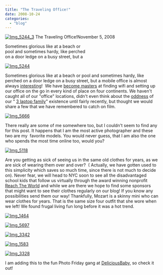 ```yaml
---
title: "The Traveling Office!"
date: 2008-10-24
categories: 
  - "blog"
---
```


 [![Img_5244_3](http://soultravelers3new.local/images/2008/10/22/img_5244_3.jpg "Img_5244_3")](https://pub-ac94b3f306b24c0dba4238943c97f2e1.r2.dev/photos/uncategorized/2008/10/22/img_5244_3.jpg) The Traveling Office!November 5, 2008

Sometimes glorious like at a beach or  
pool and sometimes hardy, like perched  
on a door ledge on a busy street, but a

<!--more-->

[](https://pub-ac94b3f306b24c0dba4238943c97f2e1.r2.dev/photos/uncategorized/2008/10/22/img_5244_5.jpg)

[![Img_5244](https://pub-ac94b3f306b24c0dba4238943c97f2e1.r2.dev/img_5244.jpg "Img_5244")](https://pub-ac94b3f306b24c0dba4238943c97f2e1.r2.dev/photos/uncategorized/2008/10/24/img_5244.jpg)

  

Sometimes glorious like at a beach or pool and sometimes hardy, like perched on a door ledge on a busy street, but a mobile office is almost always [interesting](http://soultravelers3new.local/2006/10/laptop-madness.html#more)!  We have [become masters](http://www.economist.com/specialreports/displaystory.cfm?STORY_ID=10950378) at finding wifi and setting up our office on the go in every kind of place on four continents. We haven't caught all of our "office" locations, didn't even think about the [oddness](http://www.stevehargadon.com/2008/10/moving-toward-web-20-in-k-12-education.html) of our " [3 laptop family](http://soultravelers3new.local/2008/04/3-laptop-fami-2.html#more)" existence until fairly recently, but thought we would share a few that we have remembered to catch on film.

[![Img_5666](https://pub-ac94b3f306b24c0dba4238943c97f2e1.r2.dev/img_5666.jpg "Img_5666")](https://pub-ac94b3f306b24c0dba4238943c97f2e1.r2.dev/photos/uncategorized/2008/10/24/img_5666.jpg)

There really are some of me somewhere too, but I couldn't seem to find any for this post. It happens that I am the most active photographer and these two are my  favorite models. You would never guess, that I am also the one who spends the most time online too, would you?

[![Img_5118](https://pub-ac94b3f306b24c0dba4238943c97f2e1.r2.dev/img_5118.jpg "Img_5118")](https://pub-ac94b3f306b24c0dba4238943c97f2e1.r2.dev/photos/uncategorized/2008/10/24/img_5118.jpg)

Are you getting as sick of seeing us in the same old clothes for years, as we are sick of wearing them over and over?  ( Actually, we have gotten used to this simplicity which saves so much time, since there is not much to decide on). Never fear, we will head to NYC soon to see all the disadvantaged school kids that follow us virtually through the award winning nonprofit [Reach The World](http://www.reachtheworld.org/journey/journeytoeurope) and while we are there we hope to find some sponsors that might want to see their clothes regularly on our blog! If you know any possibilities send them our way! Thankfully, Mozart is a skinny mini who can wear clothes for years. That is the same size four outfit that she wore when we left! We found frugal living fun long before it was a hot trend.

[![Img_1464](http://soultravelers3new.local/images/2008/10/24/img_1464.jpg "Img_1464")](https://pub-ac94b3f306b24c0dba4238943c97f2e1.r2.dev/photos/uncategorized/2008/10/24/img_1464.jpg)

[![Img_5697](https://pub-ac94b3f306b24c0dba4238943c97f2e1.r2.dev/img_5697.jpg "Img_5697")](https://pub-ac94b3f306b24c0dba4238943c97f2e1.r2.dev/photos/uncategorized/2008/10/24/img_5697.jpg)

[![Img_3342](http://soultravelers3new.local/images/2008/10/24/img_3342.jpg "Img_3342")](https://pub-ac94b3f306b24c0dba4238943c97f2e1.r2.dev/photos/uncategorized/2008/10/24/img_3342.jpg)

[![Img_1583](http://soultravelers3new.local/images/2008/10/24/img_1583.jpg "Img_1583")](https://pub-ac94b3f306b24c0dba4238943c97f2e1.r2.dev/photos/uncategorized/2008/10/24/img_1583.jpg)

[![Img_3328](https://pub-ac94b3f306b24c0dba4238943c97f2e1.r2.dev/img_3328.jpg "Img_3328")](https://pub-ac94b3f306b24c0dba4238943c97f2e1.r2.dev/photos/uncategorized/2008/10/24/img_3328.jpg)

I am adding this to the fun Photo Friday gang at [DeliciousBaby](mailto:http://www.deliciousbaby.com/), so check it out!
